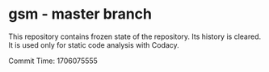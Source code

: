 # gsm - master branch

This repository contains frozen state of the repository.
Its history is cleared. It is used only for static code
analysis with Codacy.

Commit Time: 1706075555